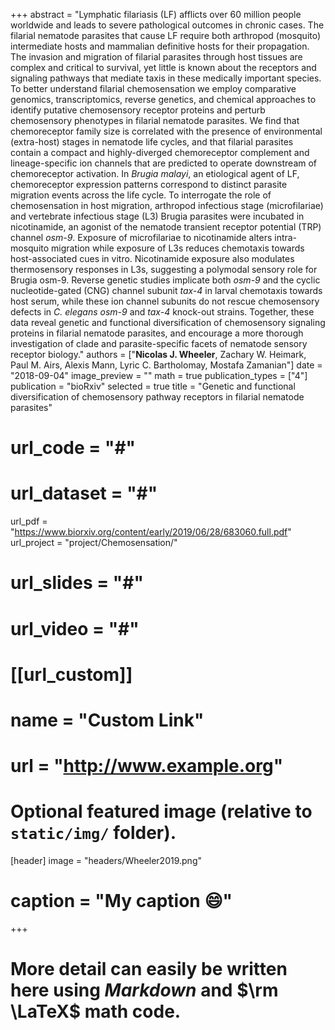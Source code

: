 +++
abstract = "Lymphatic filariasis (LF) afflicts over 60 million people worldwide and leads to severe pathological outcomes in chronic cases. The filarial nematode parasites that cause LF require both arthropod (mosquito) intermediate hosts and mammalian definitive hosts for their propagation. The invasion and migration of filarial parasites through host tissues are complex and critical to survival, yet little is known about the receptors and signaling pathways that mediate taxis in these medically important species. To better understand filarial chemosensation we employ comparative genomics, transcriptomics, reverse genetics, and chemical approaches to identify putative chemosensory receptor proteins and perturb chemosensory phenotypes in filarial nematode parasites. We find that chemoreceptor family size is correlated with the presence of environmental (extra-host) stages in nematode life cycles, and that filarial parasites contain a compact and highly-diverged chemoreceptor complement and lineage-specific ion channels that are predicted to operate downstream of chemoreceptor activation. In *Brugia malayi*, an etiological agent of LF, chemoreceptor expression patterns correspond to distinct parasite migration events across the life cycle. To interrogate the role of chemosensation in host migration, arthropod infectious stage (microfilariae) and vertebrate infectious stage (L3) Brugia parasites were incubated in nicotinamide, an agonist of the nematode transient receptor potential (TRP) channel *osm-9*. Exposure of microfilariae to nicotinamide alters intra-mosquito migration while exposure of L3s reduces chemotaxis towards host-associated cues in vitro. Nicotinamide exposure also modulates thermosensory responses in L3s, suggesting a polymodal sensory role for Brugia osm-9. Reverse genetic studies implicate both *osm-9* and the cyclic nucleotide-gated (CNG) channel subunit *tax-4* in larval chemotaxis towards host serum, while these ion channel subunits do not rescue chemosensory defects in *C. elegans* *osm-9* and *tax-4* knock-out strains. Together, these data reveal genetic and functional diversification of chemosensory signaling proteins in filarial nematode parasites, and encourage a more thorough investigation of clade and parasite-specific facets of nematode sensory receptor biology."
authors = ["**Nicolas J. Wheeler**, Zachary W. Heimark, Paul M. Airs, Alexis Mann, Lyric C. Bartholomay, Mostafa Zamanian"]
date = "2018-09-04"
image_preview = ""
math = true
publication_types = ["4"]
publication = "bioRxiv"
selected = true
title = "Genetic and functional diversification of chemosensory pathway receptors in filarial nematode parasites"
# url_code = "#"
# url_dataset = "#"
url_pdf = "https://www.biorxiv.org/content/early/2019/06/28/683060.full.pdf"
url_project = "project/Chemosensation/"
# url_slides = "#"
# url_video = "#"

# [[url_custom]]
# name = "Custom Link"
# url = "http://www.example.org"

# Optional featured image (relative to `static/img/` folder).
[header]
image = "headers/Wheeler2019.png"
# caption = "My caption :smile:"

+++

# More detail can easily be written here using *Markdown* and $\rm \LaTeX$ math code.
